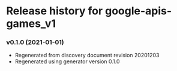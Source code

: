 # Release history for google-apis-games_v1

### v0.1.0 (2021-01-01)

* Regenerated from discovery document revision 20201203
* Regenerated using generator version 0.1.0

